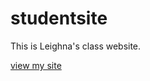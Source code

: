 # studentsite
This is Leighna's class website. 

[view my site](https://leighnalariosa.github.io/studentsite)